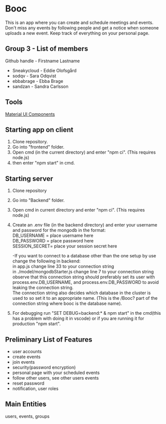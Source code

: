 # Booc
This is an app where you can create and schedule meetings and events. Don't miss any events by following people and get a notice when someone uploads a new event. Keep track of everything on your personal page.


Group 3 - List of members
---------
Github handle - Firstname Lastname

* Sneakycloud - Eddie Olofsgård
* sodqv - Sara Odqvist
* ebbabrage - Ebba Brage
* sandzan - Sandra Carlsson



Tools
----------
[Material UI Components](https://mui.com/material-ui/all-components)


Starting app on client
---------
1. Clone repository.
2. Go into "frontend" folder.
3. Open cmd (in the current directory) and enter "npm ci". (This requires node.js)
4. then enter "npm start" in cmd.

Starting server
---------
1. Clone repository
2. Go into "Backend" folder.
3. Open cmd in current directory and enter "npm ci". (This requires node.js)
4. Create an .env file (in the backend directory) and enter your username and password for the mongodb in the format:  
DB_USERNAME = place username here  
DB_PASSWORD = place password here  
SESSION_SECRET= place your session secret here

    -If you want to connect to a database other than the one setup by use change the following in backend:  
    in app.js change line 33 to your connection string  
    in ./model/mongodbStarter.js change line 7 to your connection string  
    observe that this connection string should preferably set its user with process.env.DB_USERNAME, and process.env.DB_PASSWORD to avoid leaking the connection string.  
    The connection string also decides which database in the cluster is used to so set it to an appropriate name. (This is the /Booc? part of the connection string where booc is the database name).  

5. For debugging run "SET DEBUG=backend:* & npm start" in the cmd(this has a problem with doing it in vscode) or if you are running it for production "npm start".

Preliminary List of Features
----------
- user accounts
- create events
- join events
- security(password encryption)
- personal page with your scheduled events
- follow other users, see other users events
- reset password
- notification, user roles

Main Entities
----------
users, events, groups

